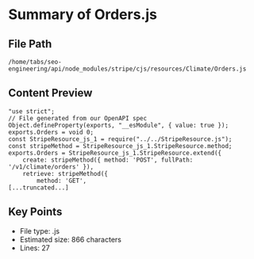 # Summary of Orders.js
  
## File Path
`/home/tabs/seo-engineering/api/node_modules/stripe/cjs/resources/Climate/Orders.js`

## Content Preview
```
"use strict";
// File generated from our OpenAPI spec
Object.defineProperty(exports, "__esModule", { value: true });
exports.Orders = void 0;
const StripeResource_js_1 = require("../../StripeResource.js");
const stripeMethod = StripeResource_js_1.StripeResource.method;
exports.Orders = StripeResource_js_1.StripeResource.extend({
    create: stripeMethod({ method: 'POST', fullPath: '/v1/climate/orders' }),
    retrieve: stripeMethod({
        method: 'GET',
[...truncated...]
```

## Key Points
- File type: .js
- Estimated size: 866 characters
- Lines: 27
